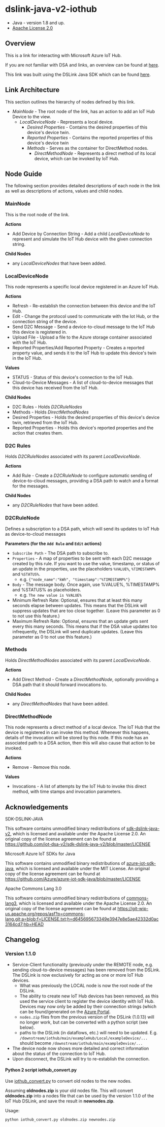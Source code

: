 # dslink-java-v2-iothub

* Java - version 1.8 and up.
* [Apache License 2.0](http://www.apache.org/licenses/LICENSE-2.0)


## Overview

This is a link for interacting with Microsoft Azure IoT Hub.

If you are not familiar with DSA and links, an overview can be found at
[here](http://iot-dsa.org/get-started/how-dsa-works).

This link was built using the DSLink Java SDK which can be found
[here](https://github.com/iot-dsa-v2/sdk-dslink-java-v2).


## Link Architecture

This section outlines the hierarchy of nodes defined by this link.

- _MainNode_ - The root node of the link, has an action to add an IoT Hub Device to the view.
  - _LocalDeviceNode_ - Represents a local device.
    - _Desired Properties_ - Contains the desired properties of this device's device twin.
    - _Reported Properties_ - Contains the reported properties of this device's device twin
    - _Methods_ - Serves as the container for DirectMethod nodes.
      - _DirectMethodNode_ - Represents a direct method of its local device, which can be invoked by IoT Hub.

## Node Guide

The following section provides detailed descriptions of each node in the link as well as
descriptions of actions, values and child nodes.


### MainNode

This is the root node of the link.

**Actions**
- Add Device by Connection String - Add a child _LocalDeviceNode_ to represent and simulate the IoT Hub device with the given connection string.

**Child Nodes**
 - any _LocalDeviceNodes_ that have been added.

### LocalDeviceNode

This node represents a specific local device registered in an Azure IoT Hub.

**Actions**
- Refresh - Re-establish the connection between this device and the IoT Hub.
- Edit - Change the protocol used to communicate with the Iot Hub, or the connection string of the device.
- Send D2C Message - Send a device-to-cloud message to the IoT Hub this device is registered in.
- Upload File - Upload a file to the Azure storage container associated with the IoT Hub.
- Reported Properties/Add Reported Property - Creates a reported property value, and sends it to the IoT Hub to update this device's twin in the IoT Hub.

**Values**
- STATUS - Status of this device's connection to the IoT Hub.
- Cloud-to-Device Messages - A list of cloud-to-device messages that this device has received from the IoT Hub.

**Child Nodes**
 - D2C Rules - Holds _D2CRuleNodes_
 - Methods - Holds _DirectMethodNodes_
 - Desired Properties - Holds the desired properties of this device's device twin, retrieved from the IoT Hub.
 - Reported Properties - Holds this device's reported properties and the action that creates them.

### D2C Rules

Holds _D2CRuleNodes_ associated with its parent _LocalDeviceNode_.

**Actions**
- Add Rule - Create a _D2CRuleNode_ to configure automatic sending of device-to-cloud messages, providing a DSA path to watch and a format for the messages.

**Child Nodes**
 - any _D2CRuleNodes_ that have been added.

### D2CRuleNode

Defines a subscription to a DSA path, which will send its updates to IoT Hub as device-to-cloud messages

**Parameters (for the `Add Rule` and `Edit` actions)**
- `Subscribe Path` - The DSA path to subscribe to.
- `Properties` - A map of properties to be sent with each D2C message created by this rule. If you want to use the value, timestamp, or status of an update in the properties, use the placeholders `%VALUE%`, `%TIMESTAMP%` and `%STATUS%`.
  - e.g. `{"node_name":"kWh", "timestamp":"%TIMESTAMP%"}`
- `Body` - The message body.  Once again, use %VALUE%, %TIMESTAMP% and %STATUS% as placeholders.
  - e.g. `The new value is %VALUE%`
- Minimum Refresh Rate: Optional, ensures that at least this many seconds elapse between updates. This means that the DSLink will suppress updates that are too close together. (Leave this parameter as 0 to not use this feature.)
- Maximum Refresh Rate: Optional, ensures that an update gets sent every this many seconds. This means that if the DSA value updates too infrequently, the DSLink will send duplicate updates. (Leave this parameter as 0 to not use this feature.)

### Methods

Holds _DirectMethodNodes_ associated with its parent _LocalDeviceNode_.

**Actions**
- Add Direct Method - Create a _DirectMethodNode_, optionally providing a DSA path that it should forward invocations to.

**Child Nodes**
 - any _DirectMethodNodes_ that have been added.

### DirectMethodNode

This node represents a direct method of a local device. The IoT Hub that the device is registered in can invoke this method. Whenever this happens, details of the invocation will be stored by this node. If this node has an associated path to a DSA action, then this will also cause that action to be invoked.

**Actions**
- Remove - Remove this node.

**Values**
- Invocations - A list of attempts by the IoT Hub to invoke this direct method, with time stamps and invocation parameters.


## Acknowledgements

SDK-DSLINK-JAVA

This software contains unmodified binary redistributions of 
[sdk-dslink-java-v2](https://github.com/iot-dsa-v2/sdk-dslink-java-v2), which is licensed 
and available under the Apache License 2.0. An original copy of the license agreement can be found 
at https://github.com/iot-dsa-v2/sdk-dslink-java-v2/blob/master/LICENSE


Microsoft Azure IoT SDKs for Java

This software contains unmodified binary redistributions of 
[azure-iot-sdk-java](https://github.com/Azure/azure-iot-sdk-java), 
which is licensed and available under the MIT License. An original copy of the license agreement 
can be found at https://github.com/Azure/azure-iot-sdk-java/blob/master/LICENSE


Apache Commons Lang 3.0

This software contains unmodified binary redistributions of 
[commons-lang3](https://commons.apache.org/proper/commons-lang/), 
which is licensed and available under the Apache License 2.0. An original copy of the license agreement 
can be found at https://git-wip-us.apache.org/repos/asf?p=commons-lang.git;a=blob;f=LICENSE.txt;h=d645695673349e3947e8e5ae42332d0ac3164cd7;hb=HEAD

## Changelog

### Version 1.1.0

- Service-Client functionality (previously under the REMOTE node, e.g. sending cloud-to-device messages) has been removed from the DSLink. The DSLink is now exclusively for acting as one or more IoT Hub devices.
  - What was previously the LOCAL node is now the root node of the DSLink. 
  - The ability to create new IoT Hub devices has been removed, as this used the service client to register the device identity with IoT Hub. Devices may now only be added by their connection strings (which can be found/generated on the [Azure Portal](https://portal.azure.com).
  - `nodes.zip` files from the previous version of the DSLink (1.0.13) will no longer work, but can be converted with a python script (see below).
  - paths to the DSLink (in dataflows, etc.) will need to be updated. E.g. `/downstream/iothub/main/exampleHub/Local/exampleDevice/...` should become `/downstream/iothub/main/exampleDevice/...`
- The device node now shows more detailed and correct information about the status of the connection to IoT Hub.
- Upon disconnect, the DSLink will try to re-establish the connection.

#### Python 2 script iothub_convert.py

Use [iothub_convert.py](https://github.com/iot-dsa-v2/dslink-java-v2-iothub/blob/develop/iothub_convert.py) to convert old nodes to the new nodes.

Assuming **oldnodes.zip** is your old nodes file. This will convert **oldnodes.zip** into a nodes file that can be used by the version 1.1.0 of the IoT Hub DSLink, and save the result in **newnodes.zip**.

Usage:

```bash
python iothub_convert.py oldnodes.zip newnodes.zip
```
